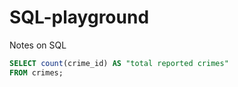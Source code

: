 # SQL-playground
Notes on SQL

````sql
SELECT count(crime_id) AS "total reported crimes"
FROM crimes;
````

